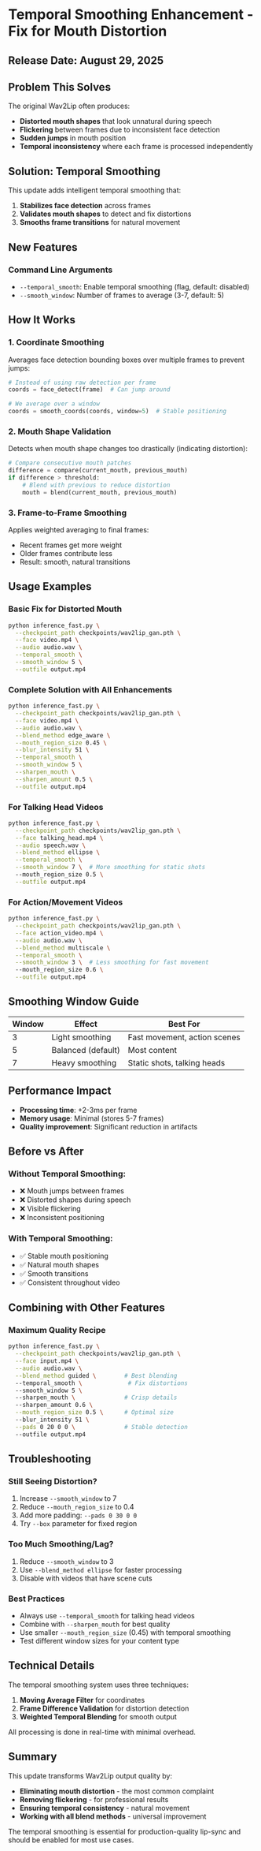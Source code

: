 # Temporal Smoothing Enhancement - Fix for Mouth Distortion

## Release Date: August 29, 2025

## Problem This Solves

The original Wav2Lip often produces:
- **Distorted mouth shapes** that look unnatural during speech
- **Flickering** between frames due to inconsistent face detection
- **Sudden jumps** in mouth position
- **Temporal inconsistency** where each frame is processed independently

## Solution: Temporal Smoothing

This update adds intelligent temporal smoothing that:
1. **Stabilizes face detection** across frames
2. **Validates mouth shapes** to detect and fix distortions
3. **Smooths frame transitions** for natural movement

## New Features

### Command Line Arguments
- `--temporal_smooth`: Enable temporal smoothing (flag, default: disabled)
- `--smooth_window`: Number of frames to average (3-7, default: 5)

## How It Works

### 1. Coordinate Smoothing
Averages face detection bounding boxes over multiple frames to prevent jumps:
```python
# Instead of using raw detection per frame
coords = face_detect(frame)  # Can jump around

# We average over a window
coords = smooth_coords(coords, window=5)  # Stable positioning
```

### 2. Mouth Shape Validation
Detects when mouth shape changes too drastically (indicating distortion):
```python
# Compare consecutive mouth patches
difference = compare(current_mouth, previous_mouth)
if difference > threshold:
    # Blend with previous to reduce distortion
    mouth = blend(current_mouth, previous_mouth)
```

### 3. Frame-to-Frame Smoothing
Applies weighted averaging to final frames:
- Recent frames get more weight
- Older frames contribute less
- Result: smooth, natural transitions

## Usage Examples

### Basic Fix for Distorted Mouth
```bash
python inference_fast.py \
  --checkpoint_path checkpoints/wav2lip_gan.pth \
  --face video.mp4 \
  --audio audio.wav \
  --temporal_smooth \
  --smooth_window 5 \
  --outfile output.mp4
```

### Complete Solution with All Enhancements
```bash
python inference_fast.py \
  --checkpoint_path checkpoints/wav2lip_gan.pth \
  --face video.mp4 \
  --audio audio.wav \
  --blend_method edge_aware \
  --mouth_region_size 0.45 \
  --blur_intensity 51 \
  --temporal_smooth \
  --smooth_window 5 \
  --sharpen_mouth \
  --sharpen_amount 0.5 \
  --outfile output.mp4
```

### For Talking Head Videos
```bash
python inference_fast.py \
  --checkpoint_path checkpoints/wav2lip_gan.pth \
  --face talking_head.mp4 \
  --audio speech.wav \
  --blend_method ellipse \
  --temporal_smooth \
  --smooth_window 7 \  # More smoothing for static shots
  --mouth_region_size 0.5 \
  --outfile output.mp4
```

### For Action/Movement Videos
```bash
python inference_fast.py \
  --checkpoint_path checkpoints/wav2lip_gan.pth \
  --face action_video.mp4 \
  --audio audio.wav \
  --blend_method multiscale \
  --temporal_smooth \
  --smooth_window 3 \  # Less smoothing for fast movement
  --mouth_region_size 0.6 \
  --outfile output.mp4
```

## Smoothing Window Guide

| Window | Effect | Best For |
|--------|--------|----------|
| 3 | Light smoothing | Fast movement, action scenes |
| 5 | Balanced (default) | Most content |
| 7 | Heavy smoothing | Static shots, talking heads |

## Performance Impact

- **Processing time**: +2-3ms per frame
- **Memory usage**: Minimal (stores 5-7 frames)
- **Quality improvement**: Significant reduction in artifacts

## Before vs After

### Without Temporal Smoothing:
- ❌ Mouth jumps between frames
- ❌ Distorted shapes during speech
- ❌ Visible flickering
- ❌ Inconsistent positioning

### With Temporal Smoothing:
- ✅ Stable mouth positioning
- ✅ Natural mouth shapes
- ✅ Smooth transitions
- ✅ Consistent throughout video

## Combining with Other Features

### Maximum Quality Recipe
```bash
python inference_fast.py \
  --checkpoint_path checkpoints/wav2lip_gan.pth \
  --face input.mp4 \
  --audio audio.wav \
  --blend_method guided \        # Best blending
  --temporal_smooth \             # Fix distortions
  --smooth_window 5 \            
  --sharpen_mouth \              # Crisp details
  --sharpen_amount 0.6 \
  --mouth_region_size 0.5 \      # Optimal size
  --blur_intensity 51 \
  --pads 0 20 0 0 \              # Stable detection
  --outfile output.mp4
```

## Troubleshooting

### Still Seeing Distortion?
1. Increase `--smooth_window` to 7
2. Reduce `--mouth_region_size` to 0.4
3. Add more padding: `--pads 0 30 0 0`
4. Try `--box` parameter for fixed region

### Too Much Smoothing/Lag?
1. Reduce `--smooth_window` to 3
2. Use `--blend_method ellipse` for faster processing
3. Disable with videos that have scene cuts

### Best Practices
- Always use `--temporal_smooth` for talking head videos
- Combine with `--sharpen_mouth` for best quality
- Use smaller `--mouth_region_size` (0.45) with temporal smoothing
- Test different window sizes for your content type

## Technical Details

The temporal smoothing system uses three techniques:

1. **Moving Average Filter** for coordinates
2. **Frame Difference Validation** for distortion detection  
3. **Weighted Temporal Blending** for smooth output

All processing is done in real-time with minimal overhead.

## Summary

This update transforms Wav2Lip output quality by:
- **Eliminating mouth distortion** - the most common complaint
- **Removing flickering** - for professional results
- **Ensuring temporal consistency** - natural movement
- **Working with all blend methods** - universal improvement

The temporal smoothing is essential for production-quality lip-sync and should be enabled for most use cases.